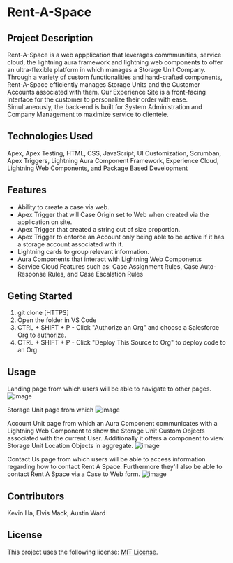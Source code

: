 # Rent-A-Space

## Project Description

Rent-A-Space is a web appplication that leverages commmunities, service cloud, the lightning aura framework and lightning web components to offer an ultra-flexible platform in which manages a Storage Unit Company. Through a variety of custom functionalities and hand-crafted components, Rent-A-Space efficiently manages Storage Units and the Customer Accounts associated with them. Our Experience Site is a front-facing interface for the customer to personalize their order with ease. Simultaneously, the back-end is built for System Administration and Company Management to maximize service to clientele. 

## Technologies Used

Apex, Apex Testing, HTML, CSS, JavaScript, UI Customization, Scrumban, Apex Triggers, Lightning Aura Component Framework, Experience Cloud, Lightning Web Components, and Package Based Development

## Features

- Ability to create a case via web.
- Apex Trigger that will Case Origin set to Web when created via the application on site.
- Apex Trigger that created a string out of size proportion.
- Apex Trigger to enforce an Account only being able to be active if it has a storage account associated with it.
- Lightning cards to group relevant information.
- Aura Components that interact with Lightning Web Components
- Service Cloud Features such as: Case Assignment Rules, Case Auto-Response Rules, and Case Escalation Rules



## Geting Started
1. git clone [HTTPS]
2. Open the folder in VS Code
3. CTRL + SHIFT + P - Click "Authorize an Org" and choose a Salesforce Org to authorize.
4. CTRL + SHIFT + P - Click "Deploy This Source to Org" to deploy code to an Org.
  
  ## Usage
  Landing page from which users will be able to navigate to other pages.
![image](https://user-images.githubusercontent.com/29414102/147257825-f40b0940-709d-475c-be9f-ac56f3c54a21.png)

Storage Unit page from which
![image](https://user-images.githubusercontent.com/29414102/147257944-c28e3d50-10b6-4d4d-bb41-c7755b161fcc.png)

Account Unit page from which an Aura Component communicates with a Lightning Web Component to show the Storage Unit Custom Objects associated with the current User. Additionally it offers a component to view Storage Unit Location Objects in aggregate.
![image](https://user-images.githubusercontent.com/29414102/147258004-ef5f8c36-4728-4b2f-889d-3d4b20cb8217.png)

Contact Us page from which users will be able to access information regarding how to contact Rent A Space. Furthermore they'll also be able to contact Rent A Space via a Case to Web form.
![image](https://user-images.githubusercontent.com/29414102/147258041-33096516-0477-435c-bf5c-9cbb0fdc99b7.png)

  ## Contributors
  Kevin Ha, Elvis Mack, Austin Ward

  ## License
This project uses the following license: [MIT License](https://choosealicense.com/licenses/mit/).
